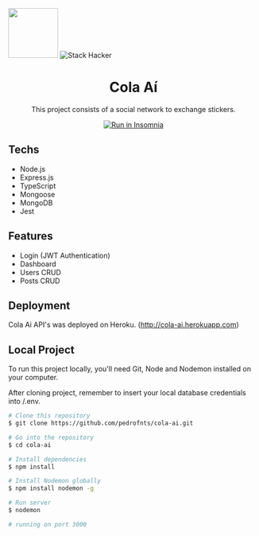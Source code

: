 <div>
  <img src="https://user-images.githubusercontent.com/90655270/161388302-145d58d6-723a-4dc1-97e7-80133dfa4c3a.png" width="100px">
  <img alt="Stack Hacker" src="https://img.shields.io/static/v1?label=stack&message=hacker&color=success&labelColor=grey">
</div>

<h1 align="center">Cola Aí</h1>

<p align="center">This project consists of a social network to exchange stickers.</p>
<p align="center"><a href="https://insomnia.rest/run/?label=La%20Vie%20API&uri=https%3A%2F%2Fraw.githubusercontent.com%2Fpedrofnts%2Fla-vie%2Fmain%2Fdocs%2Finsomnia.json" target="_blank"><img src="https://insomnia.rest/images/run.svg" alt="Run in Insomnia"></a>
</a></p>

## Techs

- Node.js
- Express.js
- TypeScript
- Mongoose
- MongoDB
- Jest

## Features

- Login (JWT Authentication)
- Dashboard
- Users CRUD
- Posts CRUD

## Deployment

Cola Ai API's was deployed on Heroku. (http://cola-ai.herokuapp.com)

## Local Project

To run this project locally, you'll need Git, Node and Nodemon installed on your computer.

After cloning project, remember to insert your local database credentials into /.env.

```bash
# Clone this repository
$ git clone https://github.com/pedrofnts/cola-ai.git

# Go into the repository
$ cd cola-ai

# Install dependencies
$ npm install

# Install Nodemon globally
$ npm install nodemon -g

# Run server
$ nodemon

# running on port 3000
```
